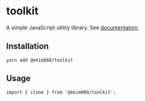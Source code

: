 # toolkit

A simple JavaScript utility library. See [documentation](docs).

## Installation

```
yarn add @ekim088/toolkit
```

## Usage

```
import { clone } from '@ekim088/toolkit';
```
